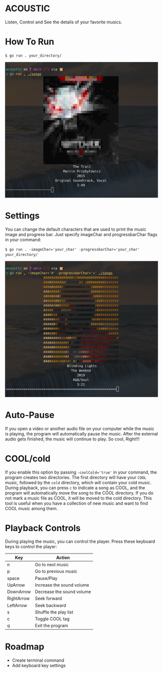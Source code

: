# ACOUSTIC
Listen, Control and See the details of your favorite musics.

# How To Run
`$ go run . your_directory/`

![alt text](images/Screenshot%20from%202024-03-27%2002-37-23.png)

# Settings
You can change the default characters that are used to print the music image and progress bar. Just specify imageChar and progressbarChar flags in your command:

`$ go run . -imageChar='your_char' -progressbarChar='your_char' your_directory/`

![alt text](images/Screenshot%20from%202024-03-27%2002-44-06.png)

# Auto-Pause
If you open a video or another audio file on your computer while the music is playing, the program will automatically pause the music. After the external audio gets finished, the music will continue to play. So cool, Right!!!

# COOL/cold
If you enable this option by passing `-coolCold='true'` in your command, the program creates two directories. The first directory will have your `COOL` music, followed by the `cold` directory, which will contain your cold music. During playback, you can press `c` to indicate a song as COOL, and the program will automatically move the song to the COOL directory. If you do not mark a music file as COOL, it will be moved to the cold directory. This tool is useful when you have a collection of new music and want to find COOL music among them.

# Playback Controls
During playing the music, you can control the player. Press these keyboard keys to control the player:

| Key         | Action                    |
| ----------- | ------------------------- |
| n           | Go to next music          |
| p           | Go to previous music      |
| space       | Pause/Play                |
| UpArrow     | Increase the sound volume |
| DownArrow   | Decrease the sound volume |
| RightArrow  | Seek forward              |
| LeftArrow   | Seek backward             |
| s           | Shuffle the play list     |
| c           | Toggle COOL tag           |
| q           | Exit the program          |

# Roadmap
- Create terminal command
- Add keyboard key settings
